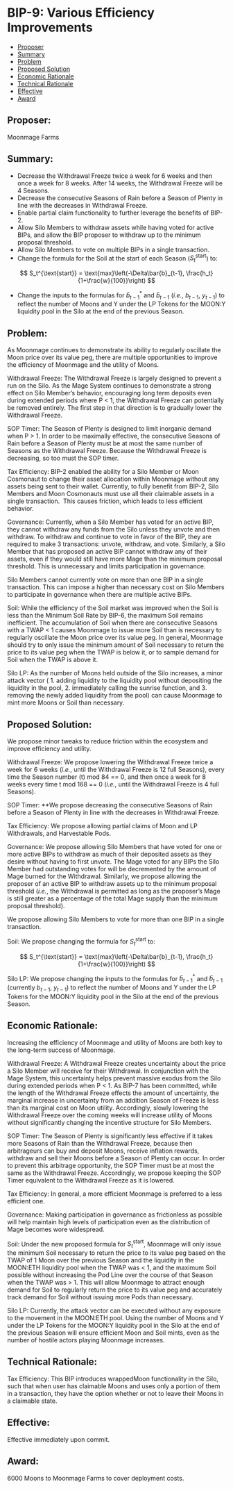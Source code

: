 # BIP-9: Various Efficiency Improvements

- [Proposer](#proposer)
- [Summary](#summary)
- [Problem](#problem)
- [Proposed Solution](#proposed-solution)
- [Economic Rationale](#economic-rationale)
- [Technical Rationale](#technical-rationale)
- [Effective](#effective)
- [Award](#award)

## Proposer:
Moonmage Farms

## Summary:
- Decrease the Withdrawal Freeze twice a week for 6 weeks and then once a week for 8 weeks. After 14 weeks, the Withdrawal Freeze will be 4 Seasons.
- Decrease the consecutive Seasons of Rain before a Season of Plenty in line with the decreases in Withdrawal Freeze.
- Enable partial claim functionality to further leverage the benefits of BIP-2.
- Allow Silo Members to withdraw assets while having voted for active BIPs, and allow the BIP proposer to withdraw up to the minimum proposal threshold.
- Allow Silo Members to vote on multiple BIPs in a single transaction.
- Change the formula for the Soil at the start of each Season ($S_t^{\text{start}}$) to:

$$
S_t^{\text{start}} = \text{max}\left(-\Delta\bar{b}_{t-1}, \frac{h_t}{1+\frac{w}{100}}\right)
$$

- Change the inputs to the formulas for $\bar{b}_{t-1}^*$ and $\bar{b}_{t-1}$ (*i.e.*, $b_{t-1},\ y_{t-1}$)  to reflect the number of Moons and Y under the LP Tokens for the MOON:Y liquidity pool in the Silo at the end of the previous Season.

## Problem:
As Moonmage continues to demonstrate its ability to regularly oscillate the Moon price over its value peg, there are multiple opportunities to improve the efficiency of Moonmage and the utility of Moons.

Withdrawal Freeze: The Withdrawal Freeze is largely designed to prevent a run on the Silo. As the Mage System continues to demonstrate a strong effect on Silo Member’s behavior, encouraging long term deposits even during extended periods where P < 1, the Withdrawal Freeze can potentially be removed entirely. The first step in that direction is to gradually lower the Withdrawal Freeze.

SOP Timer: The Season of Plenty is designed to limit inorganic demand when P > 1. In order to be maximally effective, the consecutive Seasons of Rain before a Season of Plenty must be at most the same number of Seasons as the Withdrawal Freeze. Because the Withdrawal Freeze is decreasing, so too must the SOP timer.

Tax Efficiency: BIP-2 enabled the ability for a Silo Member or Moon Cosmonaut to change their asset allocation within Moonmage without any assets being sent to their wallet. Currently, to fully benefit from BIP-2, Silo Members and Moon Cosmonauts must use all their claimable assets in a single transaction.  This causes friction, which leads to less efficient behavior.

Governance: Currently, when a Silo Member has voted for an active BIP, they cannot withdraw any funds from the Silo unless they unvote and then withdraw. To withdraw and continue to vote in favor of the BIP, they are required to make 3 transactions: unvote, withdraw, and vote. Similarly, a Silo Member that has proposed an active BIP cannot withdraw any of their assets, even if they would still have more Mage than the minimum proposal threshold. This is unnecessary and limits participation in governance.

Silo Members cannot currently vote on more than one BIP in a single transaction. This can impose a higher than necessary cost on Silo Members to participate in governance when there are multiple active BIPs.

Soil: While the efficiency of the Soil market was improved when the Soil is less than the Minimum Soil Rate by BIP-6, the maximum Soil remains inefficient. The accumulation of Soil when there are consecutive Seasons with a TWAP < 1 causes Moonmage to issue more Soil than is necessary to regularly oscillate the Moon price over its value peg. In general, Moonmage should try to only issue the minimum amount of Soil necessary to return the price to its value peg when the TWAP is below it, or to sample demand for Soil when the TWAP is above it.

Silo LP: As the number of Moons held outside of the Silo increases, a minor attack vector ( 1. adding liquidity to the liquidity pool without depositing the liquidity in the pool, 2. immediately calling the sunrise function, and 3. removing the newly added liquidity from the pool) can cause Moonmage to mint more Moons or Soil than necessary.

## Proposed Solution:
We propose minor tweaks to reduce friction within the ecosystem and improve efficiency and utility.

Withdrawal Freeze: We propose lowering the Withdrawal Freeze twice a week for 6 weeks (*i.e.*, until the Withdrawal Freeze is 12 full Seasons), every time the Season number (t) mod 84 == 0, and then once a week for 8 weeks every time t mod 168 == 0 (*i.e.*, until the Withdrawal Freeze is 4 full Seasons).

SOP Timer: **We propose decreasing the consecutive Seasons of Rain before a Season of Plenty in line with the decreases in Withdrawal Freeze.

Tax Efficiency: We propose allowing partial claims of Moon and LP Withdrawals, and Harvestable Pods.

Governance: We propose allowing Silo Members that have voted for one or more active BIPs to withdraw as much of their deposited assets as they desire without having to first unvote. The Mage voted for any BIPs the Silo Member had outstanding votes for will be decremented by the amount of Mage burned for the Withdrawal. Similarly, we propose allowing the proposer of an active BIP to withdraw assets up to the minimum proposal threshold (*i.e.*, the Withdrawal is permitted as long as the proposer’s Mage is still greater as a percentage of the total Mage supply than the minimum proposal threshold).

We propose allowing Silo Members to vote for more than one BIP in a single transaction.

Soil: We propose changing the formula for $S_t^{\text{start}}$ to:

$$
S_t^{\text{start}} = \text{max}\left(-\Delta\bar{b}_{t-1}, \frac{h_t}{1+\frac{w}{100}}\right)
$$

Silo LP: We propose changing the inputs to the formulas for $\bar{b}_{t-1}^*$ and $\bar{b}_{t-1}$ (currently $b_{t-1},\ y_{t-1}$)  to reflect the number of Moons and Y under the LP Tokens for the MOON:Y liquidity pool in the Silo at the end of the previous Season.

## Economic Rationale:
Increasing the efficiency of Moonmage and utility of Moons are both key to the long-term success of Moonmage.

Withdrawal Freeze: A Withdrawal Freeze creates uncertainty about the price a Silo Member will receive for their Withdrawal. In conjunction with the Mage System, this uncertainty helps prevent massive exodus from the Silo during extended periods when P < 1. As BIP-7 has been committed, while the length of the Withdrawal Freeze effects the amount of uncertainty, the marginal increase in uncertainty from an addition Season of Freeze is less than its marginal cost on Moon utility. Accordingly, slowly lowering the Withdrawal Freeze over the coming weeks will increase utility of Moons without significantly changing the incentive structure for Silo Members.

SOP Timer: The Season of Plenty is significantly less effective if it takes more Seasons of Rain than the Withdrawal Freeze, because then arbitrageurs can buy and deposit Moons, receive inflation rewards, withdraw and sell their Moons before a Season of Plenty can occur. In order to prevent this arbitrage opportunity, the SOP Timer must be at most the same as the Withdrawal Freeze. Accordingly, we propose keeping the SOP Timer equivalent to the Withdrawal Freeze as it is lowered.

Tax Efficiency: In general, a more efficient Moonmage is preferred to a less efficient one. 

Governance: Making participation in governance as frictionless as possible will help maintain high levels of participation even as the distribution of Mage becomes wore widespread.

Soil: Under the new proposed formula for $S_t^{\text{start}}$, Moonmage will only issue the minimum Soil necessary to return the price to its value peg based on the TWAP of 1 Moon over the previous Season and the liquidity in the MOON:ETH liquidity pool when the TWAP was < 1, and the maximum Soil possible without increasing the Pod Line over the course of that Season when the TWAP was > 1. This will allow Moonmage to attract enough demand for Soil to regularly return the price to its value peg and accurately track demand for Soil without issuing more Pods than necessary. 

Silo LP: Currently, the attack vector can be executed without any exposure to the movement in the MOON:ETH pool. Using the number of Moons and Y under the LP Tokens for the MOON:Y liquidity pool in the Silo at the end of the previous Season will ensure efficient Moon and Soil mints, even as the number of hostile actors playing Moonmage increases.

## Technical Rationale:
Tax Efficiency: This BIP introduces wrappedMoon functionality in the Silo, such that when user has claimable Moons and uses only a portion of them in a transaction, they have the option whether or not to leave their Moons in a claimable state. 

## Effective:
Effective immediately upon commit.

## Award:
6000 Moons to Moonmage Farms to cover deployment costs.
